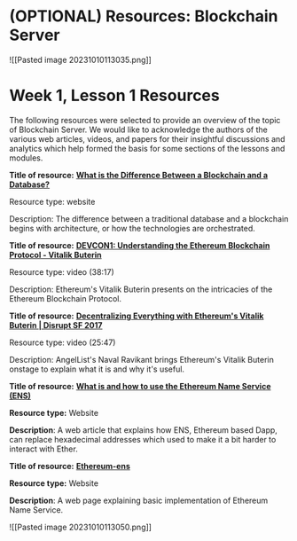 # (OPTIONAL) Resources: Blockchain Server
![[Pasted image 20231010113035.png]]

# Week 1, Lesson 1 Resources

The following resources were selected to provide an overview of the topic of Blockchain Server. We would like to acknowledge the authors of the various web articles, videos, and papers for their insightful discussions and analytics which help formed the basis for some sections of the lessons and modules.

**Title of resource:** [**What is the Difference Between a Blockchain and a Database?**](https://www.coindesk.com/information/what-is-the-difference-blockchain-and-database/)

Resource type: website

Description: The difference between a traditional database and a blockchain begins with architecture, or how the technologies are orchestrated.

**Title of resource:** [**DEVCON1: Understanding the Ethereum Blockchain Protocol - Vitalik Buterin**](https://www.youtube.com/watch?v=gjwr-7PgpN8&t=10s)

Resource type: video (38:17)

Description: Ethereum's Vitalik Buterin presents on the intricacies of the Ethereum Blockchain Protocol.

**Title of resource:** [**Decentralizing Everything with Ethereum's Vitalik Buterin | Disrupt SF 2017**](https://www.youtube.com/watch?v=WSN5BaCzsbo&t=5s)

Resource type: video (25:47)

Description: AngelList's Naval Ravikant brings Ethereum's Vitalik Buterin onstage to explain what it is and why it's useful.

**Title of resource:** [**What is and how to use the Ethereum Name Service (ENS)**](https://www.cryptocompare.com/coins/guides/what-is-and-how-to-use-the-ens/)

**Resource type:** Website

**Description**: A web article that explains how ENS, Ethereum based Dapp, can replace hexadecimal addresses which used to make it a bit harder to interact with Ether.

**Title of resource:** [**Ethereum-ens**](https://www.npmjs.com/package/ethereum-ens)

**Resource type:** Website

**Description**: A web page explaining basic implementation of Ethereum Name Service.

![[Pasted image 20231010113050.png]]